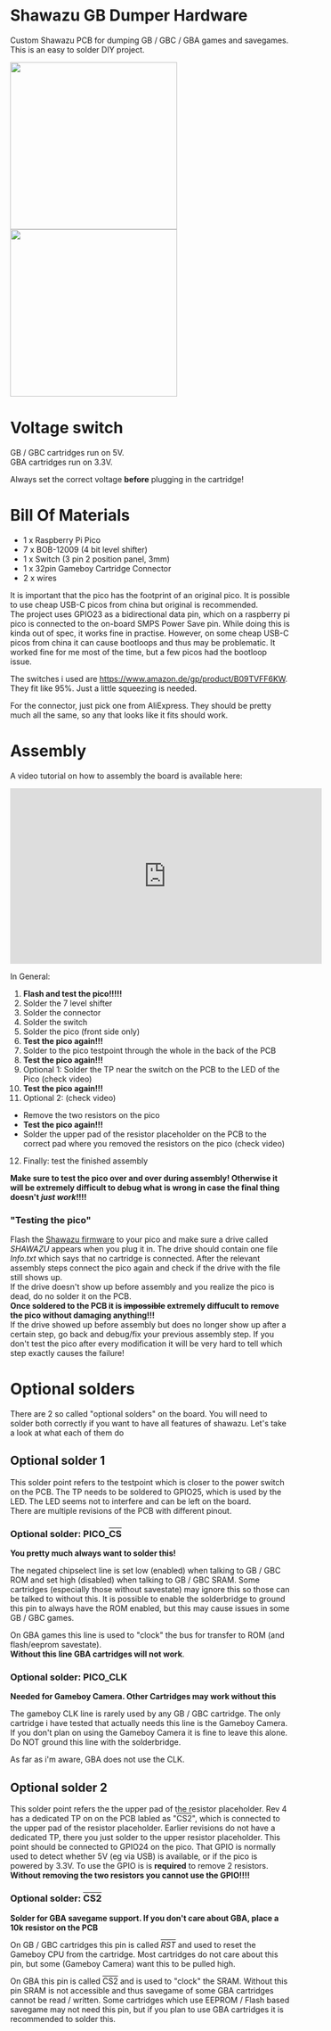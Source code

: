 # Shawazu GB Dumper Hardware
Custom Shawazu PCB for dumping GB / GBC / GBA games and savegames.  
This is an easy to solder DIY project.

<img src="https://github.com/tihmstar/shawazu-gb-dumper-hardware/blob/master/images/front.jpg?raw=true" width="300" />
<img src="https://github.com/tihmstar/shawazu-gb-dumper-hardware/blob/master/images/back.jpg?raw=true" width="300" />


# Voltage switch 
GB / GBC cartridges run on 5V.  
GBA cartridges run on 3.3V.  

Always set the correct voltage **before** plugging in the cartridge!

# Bill Of Materials
* 1 x Raspberry Pi Pico
* 7 x BOB-12009 (4 bit level shifter)
* 1 x Switch (3 pin 2 position panel, 3mm)
* 1 x 32pin Gameboy Cartridge Connector
* 2 x wires

It is important that the pico has the footprint of an original pico. It is possible to use cheap USB-C picos from china but original is recommended.  
The project uses GPIO23 as a bidirectional data pin, which on a raspberry pi pico is connected to the on-board SMPS Power Save pin. While doing this is kinda out of spec, it works fine in practise. However, on some cheap USB-C picos from china it can cause bootloops and thus may be problematic. It worked fine for me most of the time, but a few picos had the bootloop issue.

The switches i used are https://www.amazon.de/gp/product/B09TVFF6KW. They fit like 95%. Just a little squeezing is needed.  

For the connector, just pick one from AliExpress. They should be pretty much all the same, so any that looks like it fits should work.

# Assembly

A video tutorial on how to assembly the board is available here:
<iframe width="560" height="315" src="https://www.youtube.com/embed/dES8QW8xg44?si=9sVKwl2QdlvckcLd" title="YouTube video player" frameborder="0" allow="accelerometer; autoplay; clipboard-write; encrypted-media; gyroscope; picture-in-picture; web-share" referrerpolicy="strict-origin-when-cross-origin" allowfullscreen></iframe>

In General:  
1) **Flash and test the pico!!!!!**
2) Solder the 7 level shifter
3) Solder the connector
4) Solder the switch
5) Solder the pico (front side only)
6) **Test the pico again!!!**
7) Solder to the pico testpoint through the whole in the back of the PCB
8) **Test the pico again!!!**
9) Optional 1: Solder the TP near the switch on the PCB to the LED of the Pico (check video)
10) **Test the pico again!!!**
11) Optional 2: (check video)
- Remove the two resistors on the pico
- **Test the pico again!!!**
- Solder the upper pad of the resistor placeholder on the PCB to the correct pad where you removed the resistors on the pico (check video)
12) Finally: test the finished assembly

**Make sure to test the pico over and over during assembly! Otherwise it will be extremely difficult to debug what is wrong in case the final thing doesn't _just work_!!!!**  

### "Testing the pico"
Flash the [Shawazu firmware](https://github.com/tihmstar/shawazu-gb-dumper) to your pico and make sure a drive called _SHAWAZU_ appears when you plug it in. The drive should contain one file _Info.txt_ which says that no cartridge is connected. After the relevant assembly steps connect the pico again and check if the drive with the file still shows up.  
If the drive doesn't show up before assembly and you realize the pico is dead, do no solder it on the PCB.  
**Once soldered to the PCB it is ~~impossible~~ extremely diffucult to remove the pico without damaging anything!!!**  
If the drive showed up before assembly but does no longer show up after a certain step, go back and debug/fix your previous assembly step. If you don't test the pico after every modification it will be very hard to tell which step exactly causes the failure!

# Optional solders
There are 2 so called "optional solders" on the board. You will need to solder both correctly if you want to have all features of shawazu. Let's take a look at what each of them do

## Optional solder 1
This solder point refers to the testpoint which is closer to the power switch on the PCB. The TP needs to be soldered to GPIO25, which is used by the LED. The LED seems not to interfere and can be left on the board.  
There are multiple revisions of the PCB with different pinout.

### Optional solder: PICO_<span style="text-decoration:overline">CS</span>
**You pretty much always want to solder this!**

The negated chipselect line is set low (enabled) when talking to GB / GBC ROM and set high (disabled) when talking to GB / GBC SRAM. Some cartridges (especially those without savestate) may ignore this so those can be talked to without this. It is possible to enable the solderbridge to ground this pin to always have the ROM enabled, but this may cause issues in some GB / GBC games.

On GBA games this line is used to "clock" the bus for transfer to ROM (and flash/eeprom savestate).   
**Without this line GBA cartridges will not work**.

### Optional solder: PICO_CLK
**Needed for Gameboy Camera. Other Cartridges may work without this**  

The gameboy CLK line is rarely used by any GB / GBC cartridge. The only cartridge i have tested that actually needs this line is the Gameboy Camera. If you don't plan on using the Gameboy Camera it is fine to leave this alone. Do NOT ground this line with the solderbridge.

As far as i'm aware, GBA does not use the CLK.


## Optional solder 2
This solder point refers the the upper pad of the resistor placeholder. Rev 4 has a dedicated TP on on the PCB labled as "<span style="text-decoration:overline">CS2</span>", which is connected to the upper pad of the resistor placeholder. Earlier revisions do not have a dedicated TP, there you just solder to the upper resistor placeholder. 
This point should be connected to GPIO24 on the pico. That GPIO is normally used to detect whether 5V (eg via USB) is available, or if the pico is powered by 3.3V. To use the GPIO is is **required** to remove 2 resistors.   
**Without removing the two resistors you cannot use the GPIO!!!!** 


### Optional solder: <span style="text-decoration:overline">CS2</span>
**Solder for GBA savegame support. If you don't care about GBA, place a 10k resistor on the PCB**

On GB / GBC cartridges this pin is called _<span style="text-decoration:overline">RST</span>_ and used to reset the Gameboy CPU from the cartridge. Most cartridges do not care about this pin, but some (Gameboy Camera) want this to be pulled high.

On GBA this pin is called <span style="text-decoration:overline">CS2</span> and is used to "clock" the SRAM. Without this pin SRAM is not accessible and thus savegame of some GBA cartridges cannot be read / written. Some cartridges which use EEPROM / Flash based savegame may not need this pin, but if you plan to use GBA cartridges it is recommended to solder this.